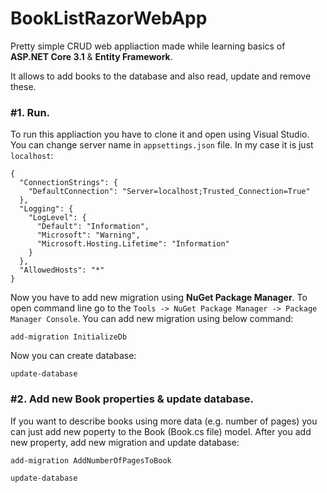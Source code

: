 # BookListRazorWebApp

Pretty simple CRUD web appliaction made while learning basics of **ASP.NET Core 3.1** & **Entity Framework**.

It allows to add books to the database and also read, update and remove these.

### #1. Run.
To run this appliaction you have to clone it and open using Visual Studio.
You can change server name in `appsettings.json` file. In my case it is just `localhost`:

```
{
  "ConnectionStrings": {
    "DefaultConnection": "Server=localhost;Trusted_Connection=True"
  },
  "Logging": {
    "LogLevel": {
      "Default": "Information",
      "Microsoft": "Warning",
      "Microsoft.Hosting.Lifetime": "Information"
    }
  },
  "AllowedHosts": "*"
}
```

Now you have to add new migration using **NuGet Package Manager**. To open command line go to the `Tools -> NuGet Package Manager -> Package Manager Console`.
You can add new migration using below command:

`add-migration InitializeDb`

Now you can create database:

`update-database`

### #2. Add new Book properties & update database.
If you want to describe books using more data (e.g. number of pages) you can just add new poperty to the Book (Book.cs file) model.
After you add new property, add new migration and update database:

`add-migration AddNumberOfPagesToBook`

`update-database`
